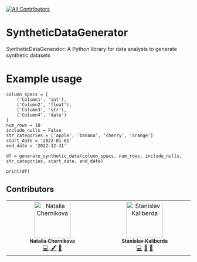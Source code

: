 <!-- ALL-CONTRIBUTORS-BADGE:START - Do not remove or modify this section -->
[![All Contributors](https://img.shields.io/badge/all_contributors-2-orange.svg?style=flat-square)](#contributors-)
<!-- ALL-CONTRIBUTORS-BADGE:END -->

# SyntheticDataGenerator

SyntheticDataGenerator: A Python library for data analysts to generate synthetic datasets

# Example usage

```
column_specs = [
    ('Column1', 'int'),
    ('Column2', 'float'),
    ('Column3', 'str'),
    ('Column4', 'date')
]
num_rows = 10
include_nulls = False
str_categories = ['apple', 'banana', 'cherry', 'orange']
start_date = '2022-01-01'
end_date = '2022-12-31'

df = generate_synthetic_data(column_specs, num_rows, include_nulls, str_categories, start_date, end_date)

print(df)
```

## Contributors

<!-- ALL-CONTRIBUTORS-LIST:START - Do not remove or modify this section -->
<!-- prettier-ignore-start -->
<!-- markdownlint-disable -->
<table>
  <tbody>
    <tr>
      <td align="center" valign="top" width="14.28%"><a href="https://github.com/sonne2023"><img src="https://avatars.githubusercontent.com/u/129782624?v=4?s=100" width="100px;" alt="Natalia Chernikova"/><br /><sub><b>Natalia Chernikova</b></sub></a><br /><a href="https://github.com/eeealesha/SyntheticDataGenerator/commits?author=sonne2023" title="Code">💻</a> <a href="#content-sonne2023" title="Content">🖋</a> <a href="https://github.com/eeealesha/SyntheticDataGenerator/issues?q=author%3Asonne2023" title="Bug reports">🐛</a></td>
      <td align="center" valign="top" width="14.28%"><a href="https://github.com/stanchiks"><img src="https://avatars.githubusercontent.com/u/134650631?v=4?s=100" width="100px;" alt="Stanislav Kaliberda"/><br /><sub><b>Stanislav Kaliberda</b></sub></a><br /><a href="https://github.com/eeealesha/SyntheticDataGenerator/commits?author=stanchiks" title="Code">💻</a> <a href="#data-stanchiks" title="Data">🔣</a> <a href="#ideas-stanchiks" title="Ideas, Planning, & Feedback">🤔</a></td>
    </tr>
  </tbody>
</table>

<!-- markdownlint-restore -->
<!-- prettier-ignore-end -->

<!-- ALL-CONTRIBUTORS-LIST:END -->
<!-- prettier-ignore-start -->
<!-- markdownlint-disable -->

<!-- markdownlint-restore -->
<!-- prettier-ignore-end -->

<!-- ALL-CONTRIBUTORS-LIST:END -->
